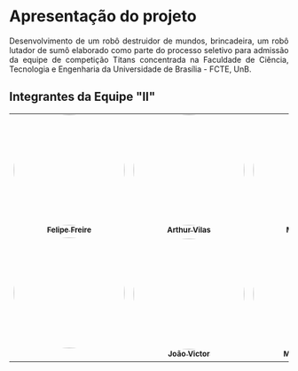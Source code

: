 
# Apresentação do projeto

<div style="text-align: justify;">
<p>
Desenvolvimento de um robô destruidor de mundos, brincadeira, um robô lutador de sumô elaborado como parte do processo seletivo para admissão da equipe de competição Titans concentrada na Faculdade de Ciência, Tecnologia e Engenharia da Universidade de Brasília - FCTE, UnB.
</p>
</div>

## Integrantes da Equipe "II"

<table>

<tr>
    <tr>
    <td align="center"><a href="https://github.com/FelipeFreire-gf"><img style="border-radius: 60%;" src="https://avatars.githubusercontent.com/u/62055315?v=4" width="200px;" alt=""/><br /><sub><b>Felipe Freire</b></sub></a><br />
    <td align="center"><a href="https://github.com/arthurvbl"><img style="border-radius: 60%;" src="https://avatars.githubusercontent.com/u/186127003?v=4" width="200px;" alt=""/><br /><sub><b>Arthur Vilas</b></sub></a><br />
    <td align="center"><a href="https://github.com/micaelnildoo"><img style="border-radius: 60%;" src="https://avatars.githubusercontent.com/u/113267642?v=4" width="200px;" alt=""/><br /><sub><b>Micael Nildo</b></sub></a><br />
    <td align="center"><a href="https://github.com/vitorreix"><img style="border-radius: 60%;" src="https://avatars.githubusercontent.com/u/189680932?v=4" width="200px;" alt=""/><br /><sub><b>Vitor Teixeira</b></sub></a><br />
    </tr>
    <tr>
    <td align="center"><a href="https://github.com/"><img style="border-radius: 60%;" src="https://avatars.githubusercontent.com/u/" width="200px;" alt=""/><br /><sub><b></b></sub></a><br />
    <td align="center"><a href="https://github.com/viktor485"><img style="border-radius: 60%;" src="https://avatars.githubusercontent.com/u/197327695?v=4" width="200px;" alt=""/><br /><sub><b>João Victor</b></sub></a><br />
    <td align="center"><a href="https://github.com/matheusfelix18"><img style="border-radius: 60%;" src="https://avatars.githubusercontent.com/u/153767458?v=4" width="200px;" alt=""/><br /><sub><b>Matheus Félix </b></sub></a><br />
    <td align="center"><a href="https://github.com/"><img style="border-radius: 60%;" src="https://avatars.githubusercontent.com/u/" width="200px;" alt=""/><br /><sub><b></b></sub></a><br />
    </tr>
    <tr> 
</tr>

</table>



